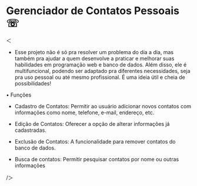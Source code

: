 # Gerenciador de Contatos Pessoais ☏
＜

- Esse projeto não é só pra resolver um problema do dia a dia, mas também pra ajudar a quem desenvolve a praticar e melhorar suas habilidades em programação web e banco de dados. Além disso, ele é multifuncional, podendo ser adaptado pra diferentes necessidades, seja pra uso pessoal ou até mesmo profissional. É uma ideia útil e cheia de possibilidades!

• Funções

- Cadastro de Contatos:
Permitir ao usuário adicionar novos contatos com informações como nome, telefone, e-mail, endereço, etc.

- Edição de Contatos:
Oferecer a opção de alterar informações já cadastradas.

- Exclusão de Contatos:
A funcionalidade para remover contatos do banco de dados.

- Busca de contatos:
Permitir pesquisar contatos por nome ou outras informações

/＞
